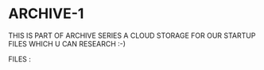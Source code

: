 # ARCHIVE-1
THIS IS PART OF ARCHIVE SERIES A CLOUD STORAGE FOR OUR STARTUP FILES WHICH U CAN RESEARCH :-) 

FILES : 


